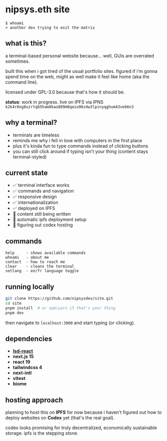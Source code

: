 # nipsys.eth site

```
$ whoami
> another dev trying to exit the matrix
```

## what is this?

a terminal-based personal website because... well, GUIs are overrated sometimes.

built this when i got tired of the usual portfolio sites. figured if i'm gonna spend time on the web, might as well make it feel like home (aka the command line).

licensed under GPL-3.0 because that's how it should be.

**status**: work in progress. live on IPFS via IPNS `k2k4r8ng8uzrtqb5ham8kao889m8qezu96z4w3lpinyqghum43veb6n3`

## why a terminal?

- terminals are timeless
- reminds me why i fell in love with computers in the first place
- plus it's kinda fun to type commands instead of clicking buttons
- you can still click around if typing isn't your thing (content stays terminal-styled)

## current state

- ✅ terminal interface works
- ✅ commands and navigation
- ✅ responsive design
- ✅ internationalization
- ✅ deployed on IPFS
- 🚧 content still being written
- 🚧 automatic ipfs deployment setup
- 🚧 figuring out codex hosting

## commands

```
help     - shows available commands
whoami   - about me
contact  - how to reach me
clear    - cleans the terminal
setlang  - en/fr language toggle
```

## running locally

```bash
git clone https://github.com/nipsysdev/site.git
cd site
pnpm install  # or npm/yarn if that's your thing
pnpm dev
```

then navigate to `localhost:3000` and start typing (or clicking).

## dependencies

- **[lsd-react](https://github.com/acid-info/lsd)**
- **next.js 15**
- **react 19**
- **tailwindcss 4**
- **next-intl**
- **vitest**
- **biome**

## hosting approach

planning to host this on **IPFS** for now because i haven't figured out how to deploy websites on **Codex** yet (that's the real goal).

codex looks promising for truly decentralized, economically sustainable storage. ipfs is the stepping stone.
